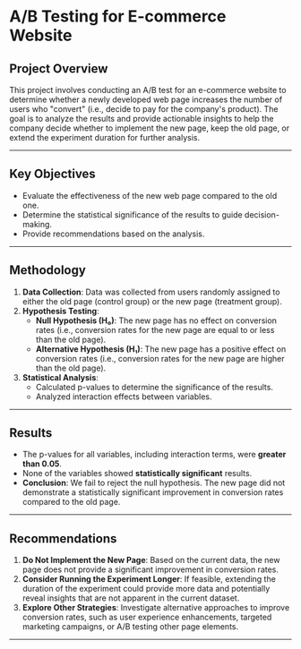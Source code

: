 # A/B Testing for E-commerce Website

## Project Overview
This project involves conducting an A/B test for an e-commerce website to determine whether a newly developed web page increases the number of users who "convert" (i.e., decide to pay for the company's product). The goal is to analyze the results and provide actionable insights to help the company decide whether to implement the new page, keep the old page, or extend the experiment duration for further analysis.

---

## Key Objectives
- Evaluate the effectiveness of the new web page compared to the old one.
- Determine the statistical significance of the results to guide decision-making.
- Provide recommendations based on the analysis.

---

## Methodology
1. **Data Collection**: Data was collected from users randomly assigned to either the old page (control group) or the new page (treatment group).
2. **Hypothesis Testing**:
   - **Null Hypothesis (H₀)**: The new page has no effect on conversion rates (i.e., conversion rates for the new page are equal to or less than the old page).
   - **Alternative Hypothesis (H₁)**: The new page has a positive effect on conversion rates (i.e., conversion rates for the new page are higher than the old page).
3. **Statistical Analysis**:
   - Calculated p-values to determine the significance of the results.
   - Analyzed interaction effects between variables.

---

## Results
- The p-values for all variables, including interaction terms, were **greater than 0.05**.
- None of the variables showed **statistically significant** results.
- **Conclusion**: We fail to reject the null hypothesis. The new page did not demonstrate a statistically significant improvement in conversion rates compared to the old page.

---

## Recommendations
1. **Do Not Implement the New Page**: Based on the current data, the new page does not provide a significant improvement in conversion rates.
2. **Consider Running the Experiment Longer**: If feasible, extending the duration of the experiment could provide more data and potentially reveal insights that are not apparent in the current dataset.
3. **Explore Other Strategies**: Investigate alternative approaches to improve conversion rates, such as user experience enhancements, targeted marketing campaigns, or A/B testing other page elements.

---
